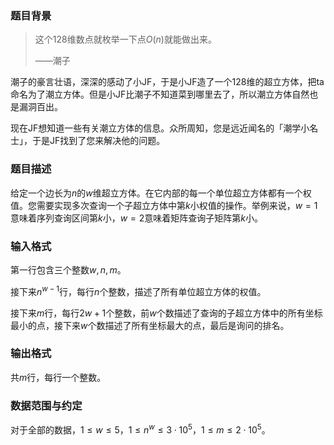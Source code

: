 ### 题目背景

> 这个$128$维数点就枚举一下点$O(n)$就能做出来。
>
> ——潮子

潮子的豪言壮语，深深的感动了小JF，于是小JF造了一个128维的超立方体，把ta命名为了潮立方体。但是小JF比潮子不知道菜到哪里去了，所以潮立方体自然也是漏洞百出。

现在JF想知道一些有关潮立方体的信息。众所周知，您是远近闻名的「潮学小名士」，于是JF找到了您来解决他的问题。

### 题目描述

给定一个边长为$n$的$w$维超立方体。在它内部的每一个单位超立方体都有一个权值。您需要实现多次查询一个子超立方体中第$k$小权值的操作。举例来说，$w=1$意味着序列查询区间第$k$小，$w=2$意味着矩阵查询子矩阵第$k$小。

### 输入格式

第一行包含三个整数$w,n,m$。

接下来$n^{w-1}$行，每行$n$个整数，描述了所有单位超立方体的权值。

接下来$m$行，每行$2w+1$个整数，前$w$个数描述了查询的子超立方体中的所有坐标最小的点，接下来$w$个数描述了所有坐标最大的点，最后是询问的排名。

### 输出格式

共$m$行，每行一个整数。

### 数据范围与约定

对于全部的数据，$1\leqslant w\leqslant 5$，$1\leqslant n^{w}\leqslant 3\cdot 10^{5}$，$1\leqslant m\leqslant 2\cdot 10^{5}$。
